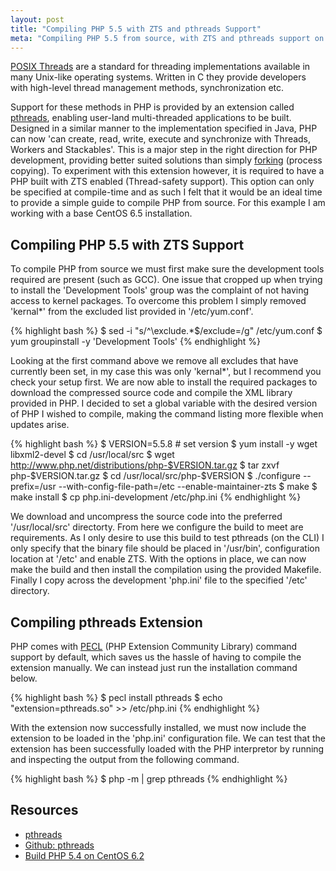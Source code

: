 ```yaml
---
layout: post
title: "Compiling PHP 5.5 with ZTS and pthreads Support"
meta: "Compiling PHP 5.5 from source, with ZTS and pthreads support on CentOS 6.5"
---
```


[POSIX Threads](http://en.wikipedia.org/wiki/POSIX_Threads) are a standard for threading implementations available in many Unix-like operating systems.
Written in C they provide developers with high-level thread management methods, synchronization etc.
<!--more-->
Support for these methods in PHP is provided by an extension called [pthreads](http://pthreads.org/), enabling user-land multi-threaded applications to be built.
Designed in a similar manner to the implementation specified in Java, PHP can now 'can create, read, write, execute and synchronize with Threads, Workers and Stackables'.
This is a major step in the right direction for PHP development, providing better suited solutions than simply [forking](http://en.wikipedia.org/wiki/Fork_(system_call)) (process copying).
To experiment with this extension however, it is required to have a PHP built with ZTS enabled (Thread-safety support).
This option can only be specified at compile-time and as such I felt that it would be an ideal time to provide a simple guide to compile PHP from source.
For this example I am working with a base CentOS 6.5 installation.

## Compiling PHP 5.5 with ZTS Support

To compile PHP from source we must first make sure the development tools required are present (such as GCC).
One issue that cropped up when trying to install the 'Development Tools' group was the complaint of not having access to kernel packages.
To overcome this problem I simply removed 'kernal*' from the excluded list provided in '/etc/yum.conf'.

{% highlight bash %}
$ sed -i "s/^\exclude.*$/exclude=/g" /etc/yum.conf
$ yum groupinstall -y 'Development Tools'
{% endhighlight %}

Looking at the first command above we remove all excludes that have currently been set, in my case this was only 'kernal*', but I recommend you check your setup first.
We are now able to install the required packages to download the compressed source code and compile the XML library provided in PHP.
I decided to set a global variable with the desired version of PHP I wished to compile, making the command listing more flexible when updates arise.

{% highlight bash %}
$ VERSION=5.5.8 # set version
$ yum install -y wget libxml2-devel
$ cd /usr/local/src
$ wget http://www.php.net/distributions/php-$VERSION.tar.gz
$ tar zxvf php-$VERSION.tar.gz
$ cd /usr/local/src/php-$VERSION
$ ./configure --prefix=/usr --with-config-file-path=/etc --enable-maintainer-zts
$ make
$ make install
$ cp php.ini-development /etc/php.ini
{% endhighlight %}

We download and uncompress the source code into the preferred '/usr/local/src' directorty.
From here we configure the build to meet are requirements.
As I only desire to use this build to test pthreads (on the CLI) I only specify that the binary file should be placed in '/usr/bin', configuration location at '/etc' and enable ZTS.
With the options in place, we can now make the build and then install the compilation using the provided Makefile.
Finally I copy across the development 'php.ini' file to the specified '/etc' directory.

## Compiling pthreads Extension

PHP comes with [PECL](http://pecl.php.net/) (PHP Extension Community Library) command support by default, which saves us the hassle of having to compile the extension manually.
We can instead just run the installation command below.

{% highlight bash %}
$ pecl install pthreads
$ echo "extension=pthreads.so" >> /etc/php.ini
{% endhighlight %}

With the extension now successfully installed, we must now include the extension to be loaded in the 'php.ini' configuration file.
We can test that the extension has been successfully loaded with the PHP interpretor by running and inspecting the output from the following command.

{% highlight bash %}
$ php -m | grep pthreads
{% endhighlight %}

## Resources

- [pthreads](http://docs.php.net/manual/en/book.pthreads.php)
- [Github: pthreads](https://github.com/krakjoe/pthreads)
- [Build PHP 5.4 on CentOS 6.2](http://benramsey.com/blog/2012/03/build-php-54-on-centos-62/)